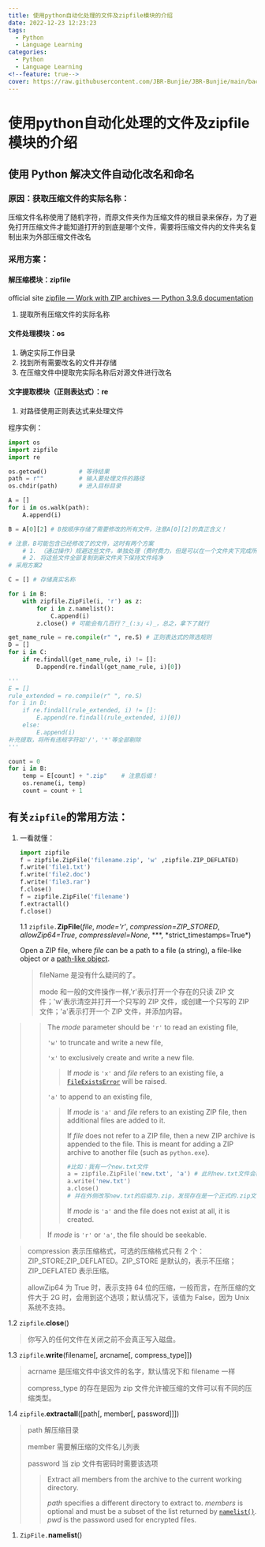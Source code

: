 ```yaml
---
title: 使用python自动化处理的文件及zipfile模块的介绍
date: 2022-12-23 12:23:23
tags:
  - Python
  - Language Learning
categories:
  - Python
  - Language Learning
<!--feature: true-->
cover: https://raw.githubusercontent.com/JBR-Bunjie/JBR-Bunjie/main/back.jpg
---
```


# 使用python自动化处理的文件及zipfile模块的介绍

## 使用 Python 解决文件自动化改名和命名

### 原因：获取压缩文件的实际名称：

压缩文件名称使用了随机字符，而原文件夹作为压缩文件的根目录来保存，为了避免打开压缩文件才能知道打开的到底是哪个文件，需要将压缩文件内的文件夹名复制出来为外部压缩文件改名

### 采用方案：

#### 解压缩模块：zipfile

official site [zipfile — Work with ZIP archives — Python 3.9.6 documentation](https://docs.python.org/3/library/zipfile.html)

1. 提取所有压缩文件的实际名称

#### 文件处理模块：os

1. 确定实际工作目录
2. 找到所有需要改名的文件并存储
3. 在压缩文件中提取完实际名称后对源文件进行改名

#### 文字提取模块（正则表达式）：re

1. 对路径使用正则表达式来处理文件

程序实例：

```python
import os
import zipfile
import re

os.getcwd()			# 等待结果
path = r""			# 输入要处理文件的路径
os.chdir(path)		# 进入目标目录

A = []
for i in os.walk(path):
    A.append(i)

B = A[0][2] # B按顺序存储了需要修改的所有文件，注意A[0][2]的真正含义！

# 注意，B可能包含已经修改了的文件，这时有两个方案
	# 1. （通过操作）规避这些文件，单独处理（费时费力，但是可以在一个文件夹下完成所有操作，也符合我个人直觉，毕竟是存在某些文件没有
	# 2. 将这些文件全部复制到新文件夹下保持文件纯净
# 采用方案2

C = [] # 存储真实名称

for i in B:
    with zipfile.ZipFile(i, 'r') as z:
        for i in z.namelist():
            C.append(i)
        z.close() # 可能会有几百行？_(:з」∠)_，总之，拿下了就行

get_name_rule = re.compile(r" ", re.S) # 正则表达式的筛选规则
D = []
for i in C:
	if re.findall(get_name_rule, i) != []:
        D.append(re.findall(get_name_rule, i)[0])

'''
E = []
rule_extended = re.compile(r" ", re.S)
for i in D:
    if re.findall(rule_extended, i) != []:
    	E.append(re.findall(rule_extended, i)[0])
    else:
    	E.append(i)
补充提取，将所有违规字符如'/'，'*'等全部剔除
'''

count = 0
for i in B:
    temp = E[count] + ".zip" 	# 注意后缀！
    os.rename(i, temp)
    count = count + 1
```

## 有关`zipfile`的常用方法：

1. 一看就懂：

   ```python
   import zipfile
   f = zipfile.ZipFile('filename.zip', 'w' ,zipfile.ZIP_DEFLATED)
   f.write('file1.txt')
   f.write('file2.doc')
   f.write('file3.rar')
   f.close()
   f = zipfile.ZipFile('filename')
   f.extractall()
   f.close()
   ```

   1.1 `zipfile.`**ZipFile**(_file_, _mode='r'_, _compression=ZIP_STORED_, _allowZip64=True_, _compresslevel=None_, *\*\*, *strict_timestamps=True\*)

   Open a ZIP file, where _file_ can be a path to a file (a string), a file-like object or a [path-like object](https://docs.python.org/3/glossary.html#term-path-like-object).

   > fileName 是没有什么疑问的了。
   >
   > mode 和一般的文件操作一样,'r'表示打开一个存在的只读 ZIP 文件；'w'表示清空并打开一个只写的 ZIP 文件，或创建一个只写的 ZIP 文件；'a'表示打开一个 ZIP 文件，并添加内容。

> > The _mode_ parameter should be `'r'` to read an existing file,
> >
> > `'w'` to truncate and write a new file,
> >
> > `'x'` to exclusively create and write a new file.
> >
> > > If _mode_ is `'x'` and _file_ refers to an existing file, a [`FileExistsError`](https://docs.python.org/3/library/exceptions.html#FileExistsError) will be raised.
> >
> > `'a'` to append to an existing file,
> >
> > > If _mode_ is `'a'` and _file_ refers to an existing ZIP file, then additional files are added to it.
> > >
> > > If _file_ does not refer to a ZIP file, then a new ZIP archive is appended to the file. This is meant for adding a ZIP archive to another file (such as `python.exe`).
> > >
> > > ```python
> > > #比如：我有一个new.txt文件
> > > a = zipfile.ZipFile('new.txt', 'a') # 此时new.txt文件会被归档，new.txt会被改写为zip文件
> > > a.write('new.txt')
> > > a.close()
> > > # 并在外侧改写new.txt的后缀为.zip，发现存在是一个正式的.zip文件且存在一个new.txt
> > > ```
> > >
> > > If _mode_ is `'a'` and the file does not exist at all, it is created.
> >
> > If _mode_ is `'r'` or `'a'`, the file should be seekable.

> compression 表示压缩格式，可选的压缩格式只有 2 个：ZIP_STORE;ZIP_DEFLATED。ZIP_STORE 是默认的，表示不压缩；ZIP_DEFLATED 表示压缩。
>
> allowZip64 为 True 时，表示支持 64 位的压缩，一般而言，在所压缩的文件大于 2G 时，会用到这个选项；默认情况下，该值为 False，因为 Unix 系统不支持。

1.2 `zipfile`.**close**()

> 你写入的任何文件在关闭之前不会真正写入磁盘。

1.3 `zipfile`.**write**(filename[, arcname[, compress_type]])

> acrname 是压缩文件中该文件的名字，默认情况下和 filename 一样
>
> compress_type 的存在是因为 zip 文件允许被压缩的文件可以有不同的压缩类型。

1.4 `zipfile`.**extractall**([path[, member[, password]]])

> path 解压缩目录
>
> member 需要解压缩的文件名儿列表
>
> password 当 zip 文件有密码时需要该选项
>
> > Extract all members from the archive to the current working directory.
> >
> > _path_ specifies a different directory to extract to. _members_ is optional and must be a subset of the list returned by [`namelist()`](https://docs.python.org/3/library/zipfile.html#zipfile.ZipFile.namelist). _pwd_ is the password used for encrypted files.

1. `ZipFile.`**namelist**()
